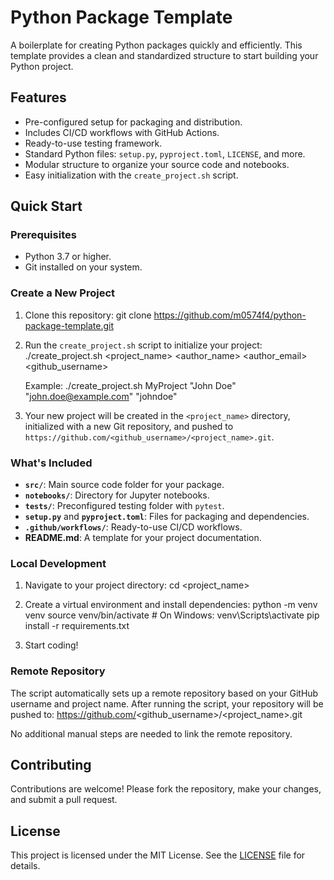 # Python Package Template

A boilerplate for creating Python packages quickly and efficiently. This template provides a clean and standardized structure to start building your Python project.

## Features

- Pre-configured setup for packaging and distribution.
- Includes CI/CD workflows with GitHub Actions.
- Ready-to-use testing framework.
- Standard Python files: `setup.py`, `pyproject.toml`, `LICENSE`, and more.
- Modular structure to organize your source code and notebooks.
- Easy initialization with the `create_project.sh` script.

## Quick Start

### Prerequisites

- Python 3.7 or higher.
- Git installed on your system.

### Create a New Project

1. Clone this repository:
   git clone https://github.com/m0574f4/python-package-template.git

2. Run the `create_project.sh` script to initialize your project:
   ./create_project.sh <project_name> <author_name> <author_email> <github_username>

   Example:
   ./create_project.sh MyProject "John Doe" "john.doe@example.com" "johndoe"

3. Your new project will be created in the `<project_name>` directory, initialized with a new Git repository, and pushed to `https://github.com/<github_username>/<project_name>.git`.

### What's Included

- **`src/`**: Main source code folder for your package.
- **`notebooks/`**: Directory for Jupyter notebooks.
- **`tests/`**: Preconfigured testing folder with `pytest`.
- **`setup.py`** and **`pyproject.toml`**: Files for packaging and dependencies.
- **`.github/workflows/`**: Ready-to-use CI/CD workflows.
- **README.md**: A template for your project documentation.

### Local Development

1. Navigate to your project directory:
   cd <project_name>

2. Create a virtual environment and install dependencies:
   python -m venv venv
   source venv/bin/activate  # On Windows: venv\\Scripts\\activate
   pip install -r requirements.txt

3. Start coding!

### Remote Repository

The script automatically sets up a remote repository based on your GitHub username and project name. After running the script, your repository will be pushed to:
https://github.com/<github_username>/<project_name>.git

No additional manual steps are needed to link the remote repository.

## Contributing

Contributions are welcome! Please fork the repository, make your changes, and submit a pull request.

## License

This project is licensed under the MIT License. See the [LICENSE](LICENSE) file for details.

